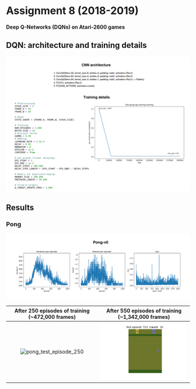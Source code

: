 # Assignment 8 (2018-2019)
__Deep Q-Networks (DQNs) on Atari-2600 games__

## DQN: architecture and training details
![dqn_details](./images/dqn_details.png)

## Results
### Pong
![pong_train_plots](./images/pong_train_plots.png)

| After 250 episodes of training (~472,000 frames) | After 550 episodes of training (~1,342,000 frames) |
| :---: | :---: |
| ![pong_test_episode_250](./animations/Pong-v0/test_episode_250_reward_-9.gif) | ![pong_test_episode_550](./animations/Pong-v0/test_episode_550_reward_-16.gif) |
